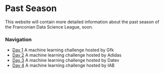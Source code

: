 # Past Season

This website will contain more detailed information about the past season of the  Franconian Data Science League, soon.

### Navigation
* [Day 1](/Site/Past_season/day1.md) A machine learning challenge hosted by Gfk
* [Day 2](/Site/Past_season/day2.md) A machine learning challenge hosted by Adidas
* [Day 3](/Site/Past_season/Day3/) A machine learning challenge hosted by Datev
* [Day 4](/Site/Past_season/day4.md) A machine learning challenge hosted by IAB
